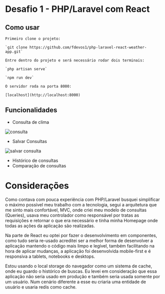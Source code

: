 # Desafio 1 - PHP/Laravel com React

## Como usar

    Primeiro clone o projeto:

    `git clone https://github.com/fdevos1/php-laravel-react-weather-app.git`

    Entre dentro do projeto e será necessário rodar dois terminais:

    `php artisan serve`

    `npm run dev`

    O servidor roda na porta 8000:

    [localhost](http://localhost:8000)

## Funcionalidades

-   Consulta de clima

   ![consulta](https://github.com/fdevos1/php-laravel-react-weather-app/assets/68919511/da736354-6fdd-4607-9b00-b22e31d1a932)

    
-    Salvar Consultas
 

![salvar consulta](https://github.com/fdevos1/php-laravel-react-weather-app/assets/68919511/c74c54fc-9a61-4856-923f-7aea9da82703)



      
-   Histórico de consultas
-   Comparação de consultas

# Considerações

Como contava com pouca experiência com PHP/Laravel busquei simplificar o máximo possível meu trabalho com a tecnologia, segui a arquitetura que me sinto mais confortável, MVC, onde criei meu modelo de consultas (Queries), usava meu controlador como responsável por tratas as requisições e retornar o que era necessário e tinha minha Homepage onde todas as ações da aplicação são realizadas.

Na parte de React eu optei por fazer o desenvolvimento em componentes, como tudo seria re-usado acreditei ser a melhor forma de desenvolver a aplicação mantendo o código mais limpo e legível, também facilitando na hora de aplicar mudanças, a aplicação foi desenvolvida mobile-first e é responsiva a tablets, notebooks e desktops.

Estou usando o local storage do navegador como um sistema de cache, onde eu guardo o histórico de buscas. Eu levei em consideração que essa aplicação não seria usado em produção e também seria usada somente por um usuário. Num cenário diferente a esse eu criaria uma entidade de usuário e usaria redis como cache.
